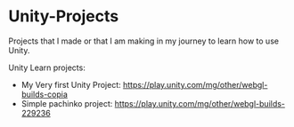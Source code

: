 # Unity-Projects
Projects that I made or that I am making in my journey to learn how to use Unity.

Unity Learn projects:
- My Very first Unity Project:
  https://play.unity.com/mg/other/webgl-builds-copia
- Simple pachinko project:
  https://play.unity.com/mg/other/webgl-builds-229236
